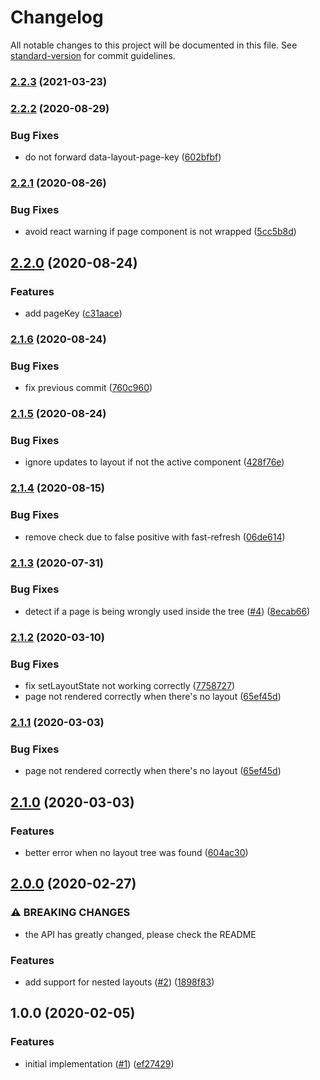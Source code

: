 # Changelog

All notable changes to this project will be documented in this file. See [standard-version](https://github.com/conventional-changelog/standard-version) for commit guidelines.

### [2.2.3](https://github.com/moxystudio/next-layout/compare/v2.2.2...v2.2.3) (2021-03-23)

### [2.2.2](https://github.com/moxystudio/next-layout/compare/v2.2.1...v2.2.2) (2020-08-29)


### Bug Fixes

* do not forward data-layout-page-key ([602bfbf](https://github.com/moxystudio/next-layout/commit/602bfbfc06e2372f8fb5ed5fd735a8713895befb))

### [2.2.1](https://github.com/moxystudio/next-layout/compare/v2.2.0...v2.2.1) (2020-08-26)


### Bug Fixes

* avoid react warning if page component is not wrapped ([5cc5b8d](https://github.com/moxystudio/next-layout/commit/5cc5b8d50647e050e5916c0ebb83e4cbf6cf3774))

## [2.2.0](https://github.com/moxystudio/next-layout/compare/v2.1.6...v2.2.0) (2020-08-24)


### Features

* add pageKey ([c31aace](https://github.com/moxystudio/next-layout/commit/c31aacefe56c4bfc3b3dd2f2d2ac4144fb05f807))

### [2.1.6](https://github.com/moxystudio/next-layout/compare/v2.1.5...v2.1.6) (2020-08-24)


### Bug Fixes

* fix previous commit ([760c960](https://github.com/moxystudio/next-layout/commit/760c9609eed89451717e0c2a803cc9d59446127f))

### [2.1.5](https://github.com/moxystudio/next-layout/compare/v2.1.4...v2.1.5) (2020-08-24)


### Bug Fixes

* ignore updates to layout if not the active component ([428f76e](https://github.com/moxystudio/next-layout/commit/428f76ea7f3e35f631731e57d47ae2c0c5879ff6))

### [2.1.4](https://github.com/moxystudio/next-layout/compare/v2.1.3...v2.1.4) (2020-08-15)


### Bug Fixes

* remove check due to false positive with fast-refresh ([06de614](https://github.com/moxystudio/next-layout/commit/06de61457f2c8a1376a80ee8458a5512ee0a28d7))

### [2.1.3](https://github.com/moxystudio/next-layout/compare/v2.1.2...v2.1.3) (2020-07-31)


### Bug Fixes

* detect if a page is being wrongly used inside the tree ([#4](https://github.com/moxystudio/next-layout/issues/4)) ([8ecab66](https://github.com/moxystudio/next-layout/commit/8ecab66b021db687ceca437fda750d7ac1b9298a))

### [2.1.2](https://github.com/moxystudio/next-layout/compare/v2.1.0...v2.1.2) (2020-03-10)


### Bug Fixes

* fix setLayoutState not working correctly ([7758727](https://github.com/moxystudio/next-layout/commit/775872704dda832a49e83bd16a4cc8a7746b2a46))
* page not rendered correctly when there's no layout ([65ef45d](https://github.com/moxystudio/next-layout/commit/65ef45d49d443b2b73cfdd733b4f9dcb7410e050))

### [2.1.1](https://github.com/moxystudio/next-layout/compare/v2.1.0...v2.1.1) (2020-03-03)


### Bug Fixes

* page not rendered correctly when there's no layout ([65ef45d](https://github.com/moxystudio/next-layout/commit/65ef45d49d443b2b73cfdd733b4f9dcb7410e050))

## [2.1.0](https://github.com/moxystudio/next-layout/compare/v2.0.0...v2.1.0) (2020-03-03)


### Features

* better error when no layout tree was found ([604ac30](https://github.com/moxystudio/next-layout/commit/604ac3044946e49b7cb11b46c514f396479861ff))

## [2.0.0](https://github.com/moxystudio/next-layout/compare/v1.0.0...v2.0.0) (2020-02-27)


### ⚠ BREAKING CHANGES

* the API has greatly changed, please check the README

### Features

* add support for nested layouts ([#2](https://github.com/moxystudio/next-layout/issues/2)) ([1898f83](https://github.com/moxystudio/next-layout/commit/1898f83bb68a05ebda1c493f51ab102527a5c884))

## 1.0.0 (2020-02-05)


### Features

* initial implementation ([#1](https://github.com/moxystudio/next-layout/issues/1)) ([ef27429](https://github.com/moxystudio/next-layout/commit/ef27429742c5d7b99f1ff3a78fa7a973f61df4b3))
